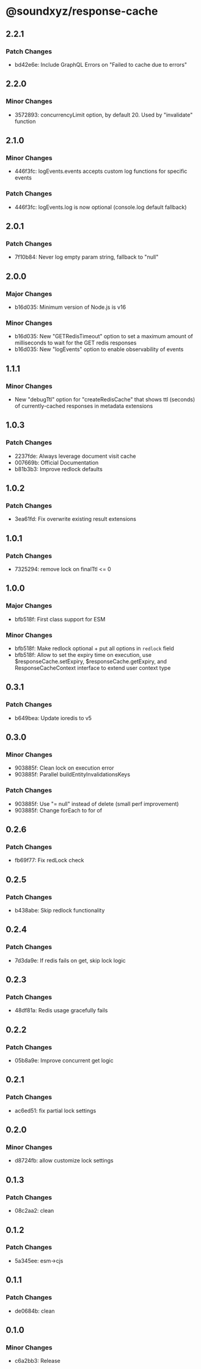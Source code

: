 # @soundxyz/response-cache

## 2.2.1

### Patch Changes

- bd42e6e: Include GraphQL Errors on "Failed to cache due to errors"

## 2.2.0

### Minor Changes

- 3572893: concurrencyLimit option, by default 20. Used by "invalidate" function

## 2.1.0

### Minor Changes

- 446f3fc: logEvents.events accepts custom log functions for specific events

### Patch Changes

- 446f3fc: logEvents.log is now optional (console.log default fallback)

## 2.0.1

### Patch Changes

- 7f10b84: Never log empty param string, fallback to "null"

## 2.0.0

### Major Changes

- b16d035: Minimum version of Node.js is v16

### Minor Changes

- b16d035: New "GETRedisTimeout" option to set a maximum amount of milliseconds to wait for the GET redis responses
- b16d035: New "logEvents" option to enable observability of events

## 1.1.1

### Minor Changes

- New "debugTtl" option for "createRedisCache" that shows ttl (seconds) of currently-cached responses in metadata extensions

## 1.0.3

### Patch Changes

- 2237fde: Always leverage document visit cache
- 007669b: Official Documentation
- b81b3b3: Improve redlock defaults

## 1.0.2

### Patch Changes

- 3ea61fd: Fix overwrite existing result extensions

## 1.0.1

### Patch Changes

- 7325294: remove lock on finalTtl <= 0

## 1.0.0

### Major Changes

- bfb518f: First class support for ESM

### Minor Changes

- bfb518f: Make redlock optional + put all options in `redlock` field
- bfb518f: Allow to set the expiry time on execution, use $responseCache.setExpiry, $responseCache.getExpiry, and ResponseCacheContext interface to extend user context type

## 0.3.1

### Patch Changes

- b649bea: Update ioredis to v5

## 0.3.0

### Minor Changes

- 903885f: Clean lock on execution error
- 903885f: Parallel buildEntityInvalidationsKeys

### Patch Changes

- 903885f: Use "= null" instead of delete (small perf improvement)
- 903885f: Change forEach to for of

## 0.2.6

### Patch Changes

- fb69f77: Fix redLock check

## 0.2.5

### Patch Changes

- b438abe: Skip redlock functionality

## 0.2.4

### Patch Changes

- 7d3da9e: If redis fails on get, skip lock logic

## 0.2.3

### Patch Changes

- 48df81a: Redis usage gracefully fails

## 0.2.2

### Patch Changes

- 05b8a9e: Improve concurrent get logic

## 0.2.1

### Patch Changes

- ac6ed51: fix partial lock settings

## 0.2.0

### Minor Changes

- d8724fb: allow customize lock settings

## 0.1.3

### Patch Changes

- 08c2aa2: clean

## 0.1.2

### Patch Changes

- 5a345ee: esm->cjs

## 0.1.1

### Patch Changes

- de0684b: clean

## 0.1.0

### Minor Changes

- c6a2bb3: Release
